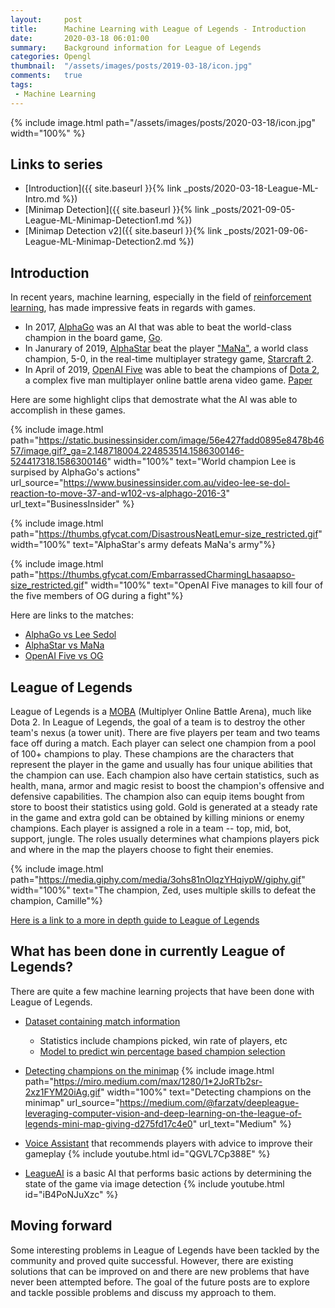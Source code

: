 ```yaml
---
layout:     post
title:      Machine Learning with League of Legends - Introduction
date:       2020-03-18 06:01:00
summary:    Background information for League of Legends
categories: Opengl
thumbnail:  "/assets/images/posts/2019-03-18/icon.jpg"
comments:   true
tags:
 - Machine Learning
---
```


{% include image.html path="/assets/images/posts/2020-03-18/icon.jpg" width="100%" %}

## Links to series

- [Introduction]({{ site.baseurl }}{% link _posts/2020-03-18-League-ML-Intro.md %})
- [Minimap Detection]({{ site.baseurl }}{% link _posts/2021-09-05-League-ML-Minimap-Detection1.md %})
- [Minimap Detection v2]({{ site.baseurl }}{% link _posts/2021-09-06-League-ML-Minimap-Detection2.md %})

## Introduction

In recent years, machine learning, especially in the field of [reinforcement learning](), has made impressive feats in regards with games.

* In 2017, [AlphaGo](https://deepmind.com/research/case-studies/alphago-the-story-so-far) was an AI that was able to beat the world-class champion in the board game, [Go](). 
* In Janurary of 2019, [AlphaStar](https://deepmind.com/blog/article/alphastar-mastering-real-time-strategy-game-starcraft-ii) beat the player ["MaNa"](https://liquipedia.net/starcraft2/MaNa), a world class champion, 5-0, in the real-time multiplayer strategy game, [Starcraft 2](https://en.wikipedia.org/wiki/StarCraft_II:_Wings_of_Liberty). 
* In April of 2019, [OpenAI Five](https://openai.com/projects/five/) was able to beat the champions of [Dota 2](), a complex five man multiplayer online battle arena video game. [Paper](https://arxiv.org/pdf/1912.06680.pdf)

Here are some highlight clips that demostrate what the AI was able to accomplish in these games.

{% include image.html path="https://static.businessinsider.com/image/56e427fadd0895e8478b4657/image.gif?_ga=2.148718004.224853514.1586300146-524417318.1586300146" width="100%" text="World champion Lee is surpised by AlphaGo's actions" url_source="https://www.businessinsider.com.au/video-lee-se-dol-reaction-to-move-37-and-w102-vs-alphago-2016-3" url_text="BusinessInsider" %}

{% include image.html path="https://thumbs.gfycat.com/DisastrousNeatLemur-size_restricted.gif" width="100%" text="AlphaStar's army defeats MaNa's army"%}

{% include image.html path="https://thumbs.gfycat.com/EmbarrassedCharmingLhasaapso-size_restricted.gif" width="100%" text="OpenAI Five manages to kill four of the five members of OG during a fight"%}

Here are links to the matches:

* [AlphaGo vs Lee Sedol](https://www.youtube.com/watch?v=vFr3K2DORc8)
* [AlphaStar vs MaNa](https://www.youtube.com/watch?v=PFMRDm_H9Sg)
* [OpenAI Five vs OG](https://www.youtube.com/watch?v=LVrpWrvHVNE)

## League of Legends

League of Legends is a [MOBA](https://en.wikipedia.org/wiki/Multiplayer_online_battle_arena) (Multiplyer Online Battle Arena), much like Dota 2. In League of Legends, the goal of a team is to destroy the other team's nexus (a tower unit). There are five players per team and two teams face off during a match. Each player can select one champion from a pool of 100+ champions to play. These champions are the characters that represent the player in the game and usually has four unique abilities that the champion can use. Each champion also have certain statistics, such as health, mana, armor and magic resist to boost the champion's offensive and defensive capabilities. The champion also can equip items bought from store to boost their statistics using gold. Gold is generated at a steady rate in the game and extra gold can be obtained by killing minions or enemy champions. Each player is assigned a role in a team -- top, mid, bot, support, jungle. The roles usually determines what champions players pick and where in the map the players choose to fight their enemies.

{% include image.html path="https://media.giphy.com/media/3ohs81nOlqzYHqiypW/giphy.gif" width="100%" text="The champion, Zed, uses multiple skills to defeat the champion, Camille"%}

[Here is a link to a more in depth guide to League of Legends](https://mobalytics.gg/blog/absolute-beginners-guide-to-league-of-legends/)

## What has been done in currently League of Legends?

There are quite a few machine learning projects that have been done with League of Legends. 

* [Dataset containing match information](https://www.kaggle.com/chuckephron/leagueoflegends)
    * Statistics include champions picked, win rate of players, etc
    * [Model to predict win percentage based champion selection](https://medium.com/trendkite-dev/machine-learning-league-of-legends-victory-predictions-8bc6cbc7754e)

* [Detecting champions on the minimap](https://medium.com/@farzatv/deepleague-leveraging-computer-vision-and-deep-learning-on-the-league-of-legends-mini-map-giving-d275fd17c4e0)
{% include image.html path="https://miro.medium.com/max/1280/1*2JoRTb2sr-2xz1FYM20iAg.gif" width="100%" text="Detecting champions on the minimap" url_source="https://medium.com/@farzatv/deepleague-leveraging-computer-vision-and-deep-learning-on-the-league-of-legends-mini-map-giving-d275fd17c4e0" url_text="Medium" %}

* [Voice Assistant](https://gosu.ai/platform/league-of-legends) that recommends players with advice to improve their gameplay
{% include youtube.html id="QGVL7Cp388E" %}

* [LeagueAI](https://arxiv.org/pdf/1905.13546.pdf) is a basic AI that performs basic actions by determining the state of the game via image detection
{% include youtube.html id="iB4PoNJuXzc" %}

## Moving forward

Some interesting problems in League of Legends have been tackled by the community and proved quite successful.
However, there are existing solutions that can be improved on and there are new problems that have never been attempted before.
The goal of the future posts are to explore and tackle possible problems and discuss my approach to them.

